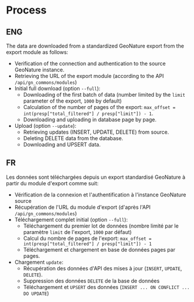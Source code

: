 # Process

## ENG

The data are downloaded from a standardized GeoNature export from the export module as follows:

- Verification of the connection and authentication to the source GeoNature instance.
- Retrieving the URL of the export module (according to the API `/api/gn_commons/modules`)
- Initial full download (option `--full`):
  - Downloading of the first batch of data (number limited by the `limit` parameter of the export, `1000` by default)
  - Calculation of the number of pages of the export: `max_offset = int(presp["total_filtered"] / presp["limit"]) - 1`.
  - Downloading and uploading in database page by page.
- Upload (option `--update`):
  - Retrieving updates (INSERT, UPDATE, DELETE) from source.
  - Deleting DELETE data from the database.
  - Downloading and UPSERT data.

## FR

Les données sont téléchargées depuis un export standardisé GeoNature à partir du module d'export comme suit:

- Vérification de la connexion et l'authentification à l'instance GeoNature source
- Récupération de l'URL du module d'export (d'après l'API `/api/gn_commons/modules`)
- Téléchargement complet initial (option `--full`):
  - Téléchargement du premier lot de données (nombre limité par le paramètre `limit` de l'export, `1000` par défaut)
  - Calcul du nombre de pages de l'export: `max_offset = int(presp["total_filtered"] / presp["limit"]) - 1`
  - Téléchargement et chargement en base de données pages par pages.
- Chargement `update`:
  - Récupération des données d'API des mises à jour (`INSERT`, `UPDATE`, `DELETE`).
  - Suppression des données `DELETE` de la base de données
  - Téléchargement et `UPSERT` des données (`INSERT ... ON CONFLICT ... DO UPDATE`)
